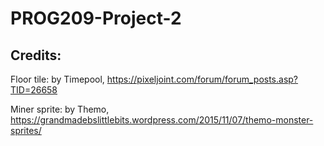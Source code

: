 # PROG209-Project-2


## Credits:

Floor tile: by Timepool, https://pixeljoint.com/forum/forum_posts.asp?TID=26658

Miner sprite: by Themo, https://grandmadebslittlebits.wordpress.com/2015/11/07/themo-monster-sprites/

